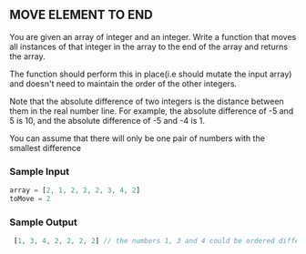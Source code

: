 ## MOVE ELEMENT TO END

You are given an array of integer and an integer. Write a function that moves all instances of that integer
in the array to the end of the array and returns the array.

The function should perform this in place(i.e should mutate the input array) and doesn't need to maintain the
order of the other integers.

Note that the absolute difference of two integers is the distance between them in the real number line. For
example, the absolute difference of -5 and 5 is 10, and the absolute difference of -5 and -4 is 1.

You can assume that there will only be one pair of numbers with the smallest difference

 ### Sample Input
```js
array = [2, 1, 2, 2, 2, 3, 4, 2]
toMove = 2
```

### Sample Output
```js
 [1, 3, 4, 2, 2, 2, 2] // the numbers 1, 3 and 4 could be ordered differently
```